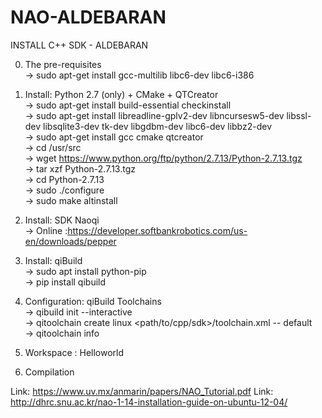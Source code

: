 # NAO-ALDEBARAN
INSTALL C++ SDK - ALDEBARAN

0) The pre-requisites </br>
-> sudo apt-get install gcc-multilib libc6-dev libc6-i386 </br>

1) Install: Python 2.7 (only) + CMake + QTCreator </br>
-> sudo apt-get install build-essential checkinstall </br>
-> sudo apt-get install libreadline-gplv2-dev libncursesw5-dev libssl-dev libsqlite3-dev tk-dev libgdbm-dev libc6-dev libbz2-dev </br>
-> sudo apt-get install gcc cmake qtcreator </br>
-> cd /usr/src </br>
-> wget https://www.python.org/ftp/python/2.7.13/Python-2.7.13.tgz </br>
-> tar xzf Python-2.7.13.tgz </br>
-> cd Python-2.7.13 </br>
-> sudo ./configure </br>
-> sudo make altinstall </br>

2) Install: SDK Naoqi </br>
-> Online :https://developer.softbankrobotics.com/us-en/downloads/pepper </br>

3) Install: qiBuild </br>
-> sudo apt install python-pip </br>
-> pip install qibuild </br>

4) Configuration: qiBuild Toolchains </br>
-> qibuild init --interactive </br>
-> qitoolchain create linux <path/to/cpp/sdk>/toolchain.xml -- default </br>
-> qitoolchain info </br>

5) Workspace : Helloworld </br>

6) Compilation </br>



Link: https://www.uv.mx/anmarin/papers/NAO_Tutorial.pdf
Link: http://dhrc.snu.ac.kr/nao-1-14-installation-guide-on-ubuntu-12-04/
